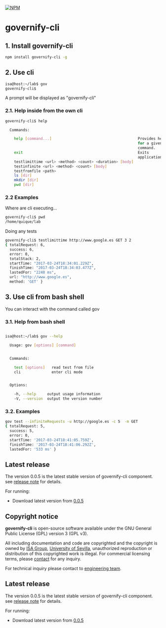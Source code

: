 [![NPM](https://nodei.co/npm/governify-cli.png?downloads=true&downloadRank=true&stars=true)](https://nodei.co/npm/governify-cli/)
# governify-cli

## 1. Install governify-cli
```bash
npm install governify-cli -g
```
## 2. Use cli
```bash
isa@host:~/lab$ gov
governify-cli$

 ```

 A prompt will be displayed as "governify-cli"

### 2.1. Help inside from the own cli

```bash
governify-cli$ help

  Commands:

    help [command...]                                       Provides help
                                                            for a given
                                                            command.
    exit                                                    Exits
                                                            application.
    testlimittime <url> <method> <count> <duration> [body]  
    testinfinite <url> <method> <count> [body]              
    testfromfile <path>                                     
    ls [dir]                                                
    mkdir [dir]                                             
    pwd [dir]
```
### 2.2 Examples

Where are cli executing...

```bash
governify-cli$ pwd
/home/quique/lab
```
Doing any tests
```bash
governify-cli$ testlimittime http://www.google.es GET 3 2
{ totalRequest: 6,
  success: 6,
  error: 0,
  totalStack: 2,
  startTime: "2017-03-24T18:34:01.229Z",
  finishTime: "2017-03-24T18:34:03.477Z",
  lastedFor: "2248 ms",
  url: "http://www.google.es",
  method: 'GET' }

```

## 3. Use cli from bash shell

You can interact with the command called gov


### 3.1. Help from bash shell

```bash

isa@host:~/lab$ gov --help

  Usage: gov [options] [command]


  Commands:

    test [options]   read test from file
    cli              enter cli mode


  Options:

    -h, --help     output usage information
    -V, --version  output the version number

```

### 3.2. Examples

```bash
gov test --infiniteRequests -u http://google.es -c 5  -m GET
{ totalRequest: 5,
  success: 5,
  error: 0,
  startTime: '2017-03-24T18:41:05.759Z',
  finishTime: '2017-03-24T18:41:06.292Z',
  lastedFor: '533 ms' }
```



## Latest release

The version 0.0.5 is the latest stable version of governify-cli component.
see [release note](https://github.com/isa-group/governify-cli/releases/tag/0.0.5) for details.

For running:

- Download latest version from [0.0.5](https://github.com/isa-group/governify-cli/releases/tag/0.0.5)
## Copyright notice

**governify-cli** is open-source software available under the GNU General Public License (GPL) version 3 (GPL v3).

All including documentation and code are copyrighted and the copyright is owned by [ISA Group](http://www.isa.us.es), 
[University of Sevilla](http://www.us.es), unauthorized reproduction or distribution of this copyrighted work is illegal.
For commercial licensing terms, please [contact](https://github.com/isa-group/governify/blob/master/extra/contact.md) for any inquiry.

For technical inquiry please contact to [engineering team](https://github.com/isa-group/governify/blob/master/extra/about.md).

## Latest release


The version 0.0.5 is the latest stable version of governify-cli component.
see [release note](http://github.com/isa-group/governify-cli/releases/tag/0.0.5) for details.

For running:

- Download latest version from [0.0.5](http://github.com/isa-group/governify-cli/releases/tag/0.0.5)

